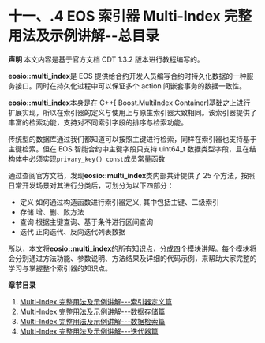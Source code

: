 # 十一、.4 EOS 索引器 Multi-Index 完整用法及示例讲解--总目录

**声明** 本文内容是基于官方文档 CDT 1.3.2 版本进行教程编写的。

**eosio\::multi_index**是 EOS 提供给合约开发人员编写合约时持久化数据的一种服务接口。同时在持久化过程中可以保证多个 action 间嵌套事务的数据一致性。

**eosio\::multi_index**本身是在 C++[ Boost.MultiIndex Container]基础之上进行扩展实现，所以在索引器的定义与使用上与原生索引器大致相同。该索引器提供了丰富的检索功能，支持对不同索引字段的排序与检索功能。

传统型的数据库通过我们都知道可以按照主键进行检索，同样在索引器也支持基于主键检索。但在 EOS 智能合约中主键字段只支持 uint64_t 数据类型字段，且在结构体中必须实现`privary_key() const`成员常量函数

通过查阅官方文档，发现**eosio\::multi_index**类内部共计提供了 25 个方法，按照日常开发场景对其进行分类后，可划分为以下四部分：

*   定义 如何通过构造函数进行索引器定义, 其中包括主键、二级索引
*   存储 增、删、败方法
*   查询 根据主键查询、基于条件进行区间查询
*   迭代 正向迭代、反向迭代列表数据

所以，本文将**eosio\::multi_index**的所有知识点，分成四个模块讲解。每个模块将会分别通过方法功能、参数说明、方法结果及详细的代码示例，来帮助大家完整的学习与掌握整个索引器的知识点。

**章节目录**

1.  [Multi-Index 完整用法及示例讲解---索引器定义篇](https://chaindesk.cn/witbook/38/751)
2.  [Multi-Index 完整用法及示例讲解---数据存储篇](https://chaindesk.cn/witbook/38/752)
3.  [Multi-Index 完整用法及示例讲解---数据检索篇](https://chaindesk.cn/witbook/38/753)
4.  [Multi-Index 完整用法及示例讲解---迭代器篇](https://chaindesk.cn/witbook/38/754)